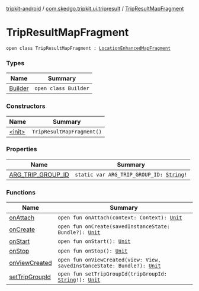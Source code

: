 [tripkit-android](../../index.md) / [com.skedgo.tripkit.ui.tripresult](../index.md) / [TripResultMapFragment](./index.md)

# TripResultMapFragment

`open class TripResultMapFragment : `[`LocationEnhancedMapFragment`](../../com.skedgo.tripkit.ui.map/-location-enhanced-map-fragment/index.md)

### Types

| Name | Summary |
|---|---|
| [Builder](-builder/index.md) | `open class Builder` |

### Constructors

| Name | Summary |
|---|---|
| [&lt;init&gt;](-init-.md) | `TripResultMapFragment()` |

### Properties

| Name | Summary |
|---|---|
| [ARG_TRIP_GROUP_ID](-a-r-g_-t-r-i-p_-g-r-o-u-p_-i-d.md) | `static var ARG_TRIP_GROUP_ID: `[`String`](https://kotlinlang.org/api/latest/jvm/stdlib/kotlin/-string/index.html)`!` |

### Functions

| Name | Summary |
|---|---|
| [onAttach](on-attach.md) | `open fun onAttach(context: Context): `[`Unit`](https://kotlinlang.org/api/latest/jvm/stdlib/kotlin/-unit/index.html) |
| [onCreate](on-create.md) | `open fun onCreate(savedInstanceState: Bundle?): `[`Unit`](https://kotlinlang.org/api/latest/jvm/stdlib/kotlin/-unit/index.html) |
| [onStart](on-start.md) | `open fun onStart(): `[`Unit`](https://kotlinlang.org/api/latest/jvm/stdlib/kotlin/-unit/index.html) |
| [onStop](on-stop.md) | `open fun onStop(): `[`Unit`](https://kotlinlang.org/api/latest/jvm/stdlib/kotlin/-unit/index.html) |
| [onViewCreated](on-view-created.md) | `open fun onViewCreated(view: View, savedInstanceState: Bundle?): `[`Unit`](https://kotlinlang.org/api/latest/jvm/stdlib/kotlin/-unit/index.html) |
| [setTripGroupId](set-trip-group-id.md) | `open fun setTripGroupId(tripGroupId: `[`String`](https://kotlinlang.org/api/latest/jvm/stdlib/kotlin/-string/index.html)`!): `[`Unit`](https://kotlinlang.org/api/latest/jvm/stdlib/kotlin/-unit/index.html) |
